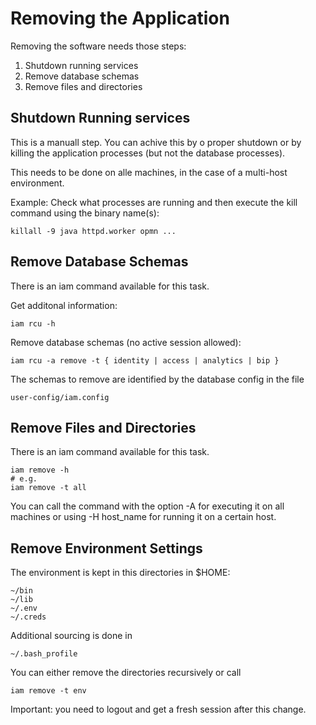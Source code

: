 Removing the Application
========================

Removing the software needs those steps:

1. Shutdown running services
2. Remove database schemas
3. Remove files and directories


## Shutdown Running services

This is a manuall step. You can achive this by o proper shutdown or by
killing the application processes (but not the database processes).

This needs to be done on alle machines, in the case of a multi-host
environment.

Example: Check what processes are running and then execute the kill
command using the binary name(s):

    killall -9 java httpd.worker opmn ...


## Remove Database Schemas

There is an iam command available for this task.

Get additonal information:

    iam rcu -h

Remove database schemas (no active session allowed):

    iam rcu -a remove -t { identity | access | analytics | bip }

The schemas to remove are identified by the database config in the file

    user-config/iam.config


## Remove Files and Directories

There is an iam command available for this task.

    iam remove -h
    # e.g.
    iam remove -t all

You can call the command with the option -A for executing it on all 
machines or using -H host_name for running it on a certain host.


## Remove Environment Settings

The environment is kept in this directories in $HOME:

    ~/bin
    ~/lib
    ~/.env
    ~/.creds

Additional sourcing is done in

    ~/.bash_profile

You can either remove the directories recursively or call

    iam remove -t env

Important: you need to logout and get a fresh session after this change.

